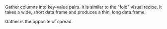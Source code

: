 Gather columns into key-value pairs. It is similar to the "fold" visual recipe. It takes a wide, short data.frame and produces a thin, long data.frame. 

Gather is the opposite of spread.